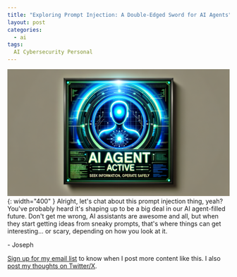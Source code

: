 ```yaml
---
title: "Exploring Prompt Injection: A Double-Edged Sword for AI Agents"
layout: post
categories:
  - ai
tags:
  AI Cybersecurity Personal
---
```

![](/assets/images/ai_prompt_injection_banner.png){: width="400" }
Alright, let's chat about this prompt injection thing, yeah? You've probably heard it's shaping up to be a big deal in our AI agent-filled future. Don't get me wrong, AI assistants are awesome and all, but when they start getting ideas from sneaky prompts, that's where things can get interesting... or scary, depending on how you look at it.

\- Joseph

[Sign up for my email list](https://thacker.beehiiv.com/subscribe) to know when I post more content like this.
I also [post my thoughts on Twitter/X](https://x.com/rez0__).

<meta name="twitter:card" content="summary_large_image" />
<meta name="twitter:site" content="@rez0__" />
<meta name="twitter:creator" content="@rez0__" />
<meta property="og:url" content="https://josephthacker.com/ai/2024-07-24-exploring-prompt-injection.html" />
<meta property="og:title" content="Exploring Prompt Injection: A Double-Edged Sword for AI Agents" />
<meta property="og:description" content="Prompt injection can be both empowering and dangerous, making it a crucial topic to explore in the realm of AI assistants." />
<meta property="og:image" content="https://josephthacker.com/assets/images/ai_prompt_injection_banner.png" />
